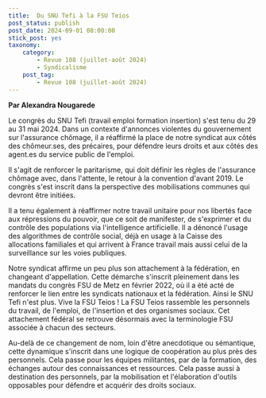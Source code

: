 ```yaml
---
title:  Du SNU Tefi à la FSU Teios
post_status: publish
post_date: 2024-09-01 08:00:00
stick_post: yes
taxonomy:
    category:
        - Revue 108 (juillet-août 2024)
        - Syndicalisme
    post_tag:
        - Revue 108 (juillet-août 2024)
---
```




**Par Alexandra Nougarede**

Le congrès du SNU Tefi (travail emploi formation insertion) s'est tenu du 29 au 31 mai 2024. Dans un contexte d'annonces violentes du gouvernement sur l'assurance chômage, il a réaffirmé la place de notre syndicat aux côtés des chômeur.ses, des précaires, pour défendre leurs droits et aux côtés des agent.es du service public de l'emploi.

Il s'agit de renforcer le paritarisme, qui doit définir les règles de l'assurance chômage avec, dans l'attente, le retour à la convention d'avant 2019. Le congrès s'est inscrit dans la perspective des mobilisations communes qui devront être initiées.

Il a tenu également à réaffirmer notre travail unitaire pour nos libertés face aux répressions du pouvoir, que ce soit de manifester, de s'exprimer et du contrôle des populations via l'intelligence artificielle. Il a dénoncé l'usage des algorithmes de contrôle social, déjà en usage à la Caisse des allocations familiales et qui arrivent à France travail mais aussi celui de la surveillance sur les voies publiques.

Notre syndicat affirme un peu plus son attachement à la fédération, en changeant d'appellation. Cette démarche s'inscrit pleinement dans les mandats du congrès FSU de Metz en février 2022, où il a été acté de renforcer le lien entre les syndicats nationaux et la fédération. Ainsi le SNU Tefi n'est plus. Vive la FSU Teios ! La FSU Teios rassemble les personnels du travail, de l'emploi, de l'insertion et des organismes sociaux. Cet attachement fédéral se retrouve désormais avec la terminologie FSU associée à chacun des secteurs.

Au-delà de ce changement de nom, loin d'être anecdotique ou sémantique, cette dynamique s'inscrit dans une logique de coopération au plus près des personnels. Cela passe pour les équipes militantes, par de la formation, des échanges autour des connaissances et ressources. Cela passe aussi à destination des personnels, par la mobilisation et l'élaboration d'outils opposables pour défendre et acquérir des droits sociaux.
